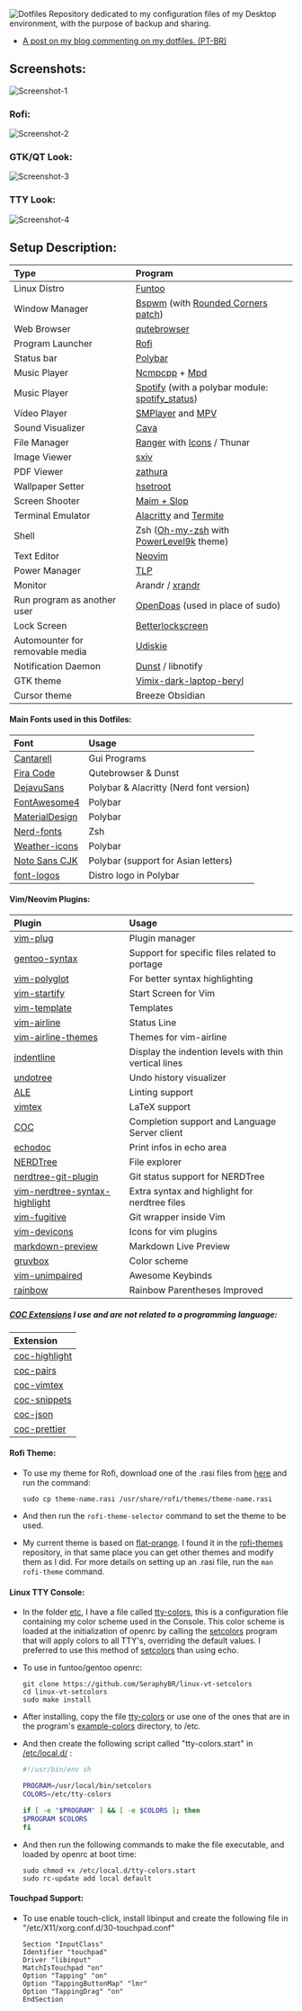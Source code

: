 ![Dotfiles](Images/logo.png)
Repository dedicated to my configuration files of my Desktop environment, with the purpose of backup and sharing.

-   [A post on my blog commenting on my dotfiles. (PT-BR)](https://seraphybr.gitlab.io/DotFiles/)

## Screenshots:

![Screenshot-1](Images/Screenshots/Screenshot1.png)

### Rofi:

![Screenshot-2](Images/Screenshots/Screenshot2.png)

### GTK/QT Look:

![Screenshot-3](Images/Screenshots/Screenshot3.png)

### TTY Look:

![Screenshot-4](Images/tty.png)

## Setup Description:

| Type                            | Program                                                                                                                            |
| :------------------------------ | :--------------------------------------------------------------------------------------------------------------------------------- |
| Linux Distro                    | [Funtoo](https://www.funtoo.org/Welcome)                                                                                           |
| Window Manager                  | [Bspwm](https://github.com/baskerville/bspwm) (with [Rounded Corners patch](etc/portage/patches/x11-wm/bspwm-0.9.5/rounded.patch)) |
| Web Browser                     | [qutebrowser](https://qutebrowser.org/)                                                                                            |
| Program Launcher                | [Rofi](https://github.com/DaveDavenport/rofi)                                                                                      |
| Status bar                      | [Polybar](https://github.com/jaagr/polybar)                                                                                        |
| Music Player                    | [Ncmpcpp](https://rybczak.net/ncmpcpp/) + [Mpd](https://github.com/MusicPlayerDaemon/MPD)                                          |
| Music Player                    | [Spotify](https://www.spotify.com/) (with a polybar module: [spotify_status](https://github.com/Jvanrhijn/polybar-spotify))        |
| Vídeo Player                    | [SMPlayer](https://www.smplayer.info/) and [MPV](https://mpv.io/)                                                                  |
| Sound Visualizer                | [Cava](https://github.com/karlstav/cava)                                                                                           |
| File Manager                    | [Ranger](https://github.com/ranger/ranger) with [Icons](https://github.com/alexanderjeurissen/ranger_devicons) / Thunar            |
| Image Viewer                    | [sxiv](https://github.com/muennich/sxiv)                                                                                           |
| PDF Viewer                      | [zathura](https://github.com/pwmt/zathura)                                                                                         |
| Wallpaper Setter                | [hsetroot](https://github.com/himdel/hsetroot)                                                                                     |
| Screen Shooter                  | [Maim + Slop](https://github.com/naelstrof/maim)                                                                                   |
| Terminal Emulator               | [Alacritty](https://github.com/jwilm/alacritty) and [Termite](https://github.com/thestinger/termite)                               |
| Shell                           | Zsh ([Oh-my-zsh](https://github.com/robbyrussell/oh-my-zsh) with [PowerLevel9k](https://github.com/bhilburn/powerlevel9k) theme)   |
| Text Editor                     | [Neovim](https://neovim.io/)                                                                                                       |
| Power Manager                   | [TLP](http://linrunner.de/en/tlp/docs/tlp-linux-advanced-power-management.html)                                                    |
| Monitor                         | Arandr / [xrandr](https://wiki.archlinux.org/index.php/xrandr)                                                                     |
| Run program as another user     | [OpenDoas](https://github.com/Duncaen/OpenDoas) (used in place of sudo)                                                            |
| Lock Screen                     | [Betterlockscreen](https://github.com/pavanjadhaw/betterlockscreen)                                                                |
| Automounter for removable media | [Udiskie](https://github.com/coldfix/udiskie)                                                                                      |
| Notification Daemon             | [Dunst](https://github.com/dunst-project/dunst) / libnotify                                                                        |
| GTK theme                       | [Vimix-dark-laptop-beryl](https://github.com/vinceliuice/vimix-gtk-themes)                                                         |
| Cursor theme                    | Breeze Obsidian                                                                                                                    |

#### Main Fonts used in this Dotfiles:

| Font                                                                  | Usage                                   |
| :-------------------------------------------------------------------- | :-------------------------------------- |
| [Cantarell](https://github.com/GNOME/cantarell-fonts)                 | Gui Programs                            |
| [Fira Code](https://github.com/tonsky/FiraCode)                       | Qutebrowser & Dunst                     |
| [DejavuSans](https://github.com/dejavu-fonts/dejavu-fonts)            | Polybar & Alacritty (Nerd font version) |
| [FontAwesome4](https://github.com/FortAwesome/Font-Awesome/tree/fa-4) | Polybar                                 |
| [MaterialDesign](https://github.com/google/material-design-icons)     | Polybar                                 |
| [Nerd-fonts](https://github.com/ryanoasis/nerd-fonts)                 | Zsh                                     |
| [Weather-icons](https://erikflowers.github.io/weather-icons/)         | Polybar                                 |
| [Noto Sans CJK](https://www.google.com/get/noto/help/cjk/)            | Polybar (support for Asian letters)     |
| [font-logos](https://github.com/lukas-w/font-logos)                   | Distro logo in Polybar                  |

#### Vim/Neovim Plugins:

| Plugin                                                                                      | Usage                                                 |
| :------------------------------------------------------------------------------------------ | :---------------------------------------------------- |
| [vim-plug](https://github.com/junegunn/vim-plug)                                            | Plugin manager                                        |
| [gentoo-syntax](https://github.com/gentoo/gentoo-syntax)                                    | Support for specific files related to portage         |
| [vim-polyglot](https://github.com/sheerun/vim-polyglot)                                     | For better syntax highlighting                        |
| [vim-startify](https://github.com/mhinz/vim-startify)                                       | Start Screen for Vim                                  |
| [vim-template](https://github.com/aperezdc/vim-template)                                    | Templates                                             |
| [vim-airline](https://github.com/vim-airline/vim-airline)                                   | Status Line                                           |
| [vim-airline-themes](https://github.com/vim-airline/vim-airline-themes)                     | Themes for vim-airline                                |
| [indentline](https://github.com/Yggdroot/indentLine)                                        | Display the indention levels with thin vertical lines |
| [undotree](https://github.com/mbbill/undotree)                                              | Undo history visualizer                               |
| [ALE](https://github.com/w0rp/ale)                                                          | Linting support                                       |
| [vimtex](https://github.com/lervag/vimtex)                                                  | LaTeX support                                         |
| [COC](https://github.com/neoclide/coc.nvim)                                                 | Completion support and Language Server client         |
| [echodoc](https://github.com/Shougo/echodoc.vim)                                            | Print infos in echo area                              |
| [NERDTree](https://github.com/scrooloose/nerdtree)                                          | File explorer                                         |
| [nerdtree-git-plugin](https://github.com/Xuyuanp/nerdtree-git-plugin)                       | Git status support for NERDTree                       |
| [vim-nerdtree-syntax-highlight](https://github.com/tiagofumo/vim-nerdtree-syntax-highlight) | Extra syntax and highlight for nerdtree files         |
| [vim-fugitive](https://github.com/tpope/vim-fugitive)                                       | Git wrapper inside Vim                                |
| [vim-devicons](https://github.com/ryanoasis/vim-devicons)                                   | Icons for vim plugins                                 |
| [markdown-preview](https://github.com/iamcco/markdown-preview.vim)                          | Markdown Live Preview                                 |
| [gruvbox](https://github.com/morhetz/gruvbox)                                               | Color scheme                                          |
| [vim-unimpaired](https://github.com/tpope/vim-unimpaired)                                   | Awesome Keybinds                                      |
| [rainbow](https://github.com/luochen1990/rainbow)                                           | Rainbow Parentheses Improved                          |

##### [COC Extensions](https://github.com/neoclide/coc.nvim/wiki/Using-coc-extensions) I use and are not related to a programming language:

| Extension                                                  |
| :--------------------------------------------------------- |
| [coc-highlight](https://github.com/neoclide/coc-highlight) |
| [coc-pairs](https://github.com/neoclide/coc-pairs)         |
| [coc-vimtex](https://github.com/neoclide/coc-vimtex)       |
| [coc-snippets](https://github.com/neoclide/coc-snippets)   |
| [coc-json](https://github.com/neoclide/coc-json)           |
| [coc-prettier](https://github.com/neoclide/coc-prettier)   |

#### Rofi Theme:

-   To use my theme for Rofi, download one of the .rasi files from [here](Rofi/Themes) and run the command:

    ```
    sudo cp theme-name.rasi /usr/share/rofi/themes/theme-name.rasi
    ```

-   And then run the `rofi-theme-selector` command to set the theme to be used.

-   My current theme is based on [flat-orange](https://github.com/DaveDavenport/rofi-themes/blob/master/User%20Themes/flat-orange.rasi).
    I found it in the [rofi-themes](https://github.com/DaveDavenport/rofi-themes/tree/master/User%20Themes) repository,
    in that same place you can get other themes and modify them as I did. For more details on setting up an .rasi file, run the `man rofi-theme` command.

#### Linux TTY Console:

-   In the folder [etc](etc), I have a file called [tty-colors](etc/tty-colors), this is a configuration file containing my color scheme used in the Console.
    This color scheme is loaded at the initialization of openrc by calling the [setcolors](https://github.com/SeraphyBR/linux-vt-setcolors)
    program that will apply colors to all TTY's, overriding the default values.
    I preferred to use this method of [setcolors](https://github.com/SeraphyBR/linux-vt-setcolors) than using echo.

-   To use in funtoo/gentoo openrc:

    ```
    git clone https://github.com/SeraphyBR/linux-vt-setcolors
    cd linux-vt-setcolors
    sudo make install
    ```

-   After installing, copy the file [tty-colors](etc/tty-colors) or use one of the ones that are in the program's
    [example-colors](https://github.com/SeraphyBR/linux-vt-setcolors/tree/master/example-colors) directory, to /etc.

-   And then create the following script called "tty-colors.start" in [/etc/local.d/](https://wiki.gentoo.org/wiki//etc/local.d) :

    ```sh
    #!/usr/bin/env sh

    PROGRAM=/usr/local/bin/setcolors
    COLORS=/etc/tty-colors

    if [ -e "$PROGRAM" ] && [ -e $COLORS ]; then
    $PROGRAM $COLORS
    fi

    ```

-   And then run the following commands to make the file executable, and loaded by openrc at boot time:

    ```
    sudo chmod +x /etc/local.d/tty-colors.start
    sudo rc-update add local default
    ```

#### Touchpad Support:

-   To use enable touch-click, install libinput and create the following file in "/etc/X11/xorg.conf.d/30-touchpad.conf"

    ```
    Section "InputClass"
    Identifier "touchpad"
    Driver "libinput"
    MatchIsTouchpad "on"
    Option "Tapping" "on"
    Option "TappingButtonMap" "lmr"
    Option "TappingDrag" "on"
    EndSection
    ```
